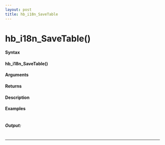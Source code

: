 ```yaml
---
layout: post
title: hb_i18n_SaveTable
---
```


# hb_i18n_SaveTable()


#### Syntax

#### hb_i18n_SaveTable()

#### Arguments

#### Returns

#### Description

#### Examples

```

```

##### Output:

```

```

---